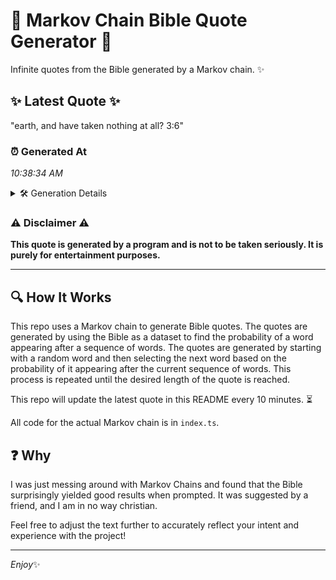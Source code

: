 # 📖 Markov Chain Bible Quote Generator 📖

Infinite quotes from the Bible generated by a Markov chain. ✨

## ✨ Latest Quote ✨
"earth, and have taken nothing at all? 3:6"

### ⏰ Generated At
*10:38:34 AM*

<details>
    <summary>🛠️ Generation Details</summary>
    <p>
        <strong>🌱 Seed:</strong> earth,<br>
        <strong>🔄 Iterations:</strong> 7<br>
        <strong>📜 Context History:</strong><br>[ earth, ]: and<br>[ earth,, and ]: have<br>[ earth,, and, have ]: taken<br>[ earth,, and, have, taken ]: nothing<br>[ earth,, and, have, taken, nothing ]: at<br>[ earth,, and, have, taken, nothing, at ]: all?<br>[ and, have, taken, nothing, at, all? ]: 3:6<br>
    </p>
</details>

### ⚠️ Disclaimer ⚠️
**This quote is generated by a program and is not to be taken seriously. It is purely for entertainment purposes.**

---

## 🔍 How It Works

This repo uses a Markov chain to generate Bible quotes. The quotes are generated by using the Bible as a dataset to find the probability of a word appearing after a sequence of words. The quotes are generated by starting with a random word and then selecting the next word based on the probability of it appearing after the current sequence of words. This process is repeated until the desired length of the quote is reached.

This repo will update the latest quote in this README every 10 minutes. ⏳

All code for the actual Markov chain is in `index.ts`.

## ❓ Why

I was just messing around with Markov Chains and found that the Bible surprisingly yielded good results when prompted. 
It was suggested by a friend, and I am in no way christian.

Feel free to adjust the text further to accurately reflect your intent and experience with the project!

---

*Enjoy*✨
